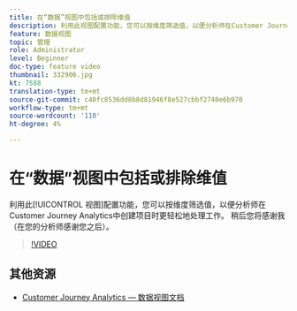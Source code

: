 ```yaml
---
title: 在“数据”视图中包括或排除维值
description: 利用此视图配置功能，您可以按维度筛选值，以便分析师在Customer Journey Analytics中创建项目时更轻松地处理工作。 稍后您将感谢我（在您的分析师感谢您之后）。
feature: 数据视图
topic: 管理
role: Administrator
level: Beginner
doc-type: feature video
thumbnail: 332906.jpg
kt: 7588
translation-type: tm+mt
source-git-commit: c40fc8536dd8b8d81946f8e527cbbf2740e6b970
workflow-type: tm+mt
source-wordcount: '110'
ht-degree: 4%

---
```



# 在“数据”视图中包括或排除维值

利用此[!UICONTROL 视图]配置功能，您可以按维度筛选值，以便分析师在Customer Journey Analytics中创建项目时更轻松地处理工作。 稍后您将感谢我（在您的分析师感谢您之后）。

>[!VIDEO](https://video.tv.adobe.com/v/332906/?quality=12&learn=on)

## 其他资源

* [Customer Journey Analytics — 数据视图文档](https://experienceleague.adobe.com/docs/analytics-platform/using/cja-dataviews/create-dataview.html)
